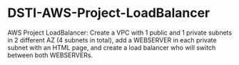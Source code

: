 # DSTI-AWS-Project-LoadBalancer
AWS Project LoadBalancer: Create a VPC with 1 public and 1 private subnets in 2 different AZ (4 subnets in total), add a WEBSERVER in each private subnet with an HTML page, and create a load balancer who will switch between both WEBSERVERs.
